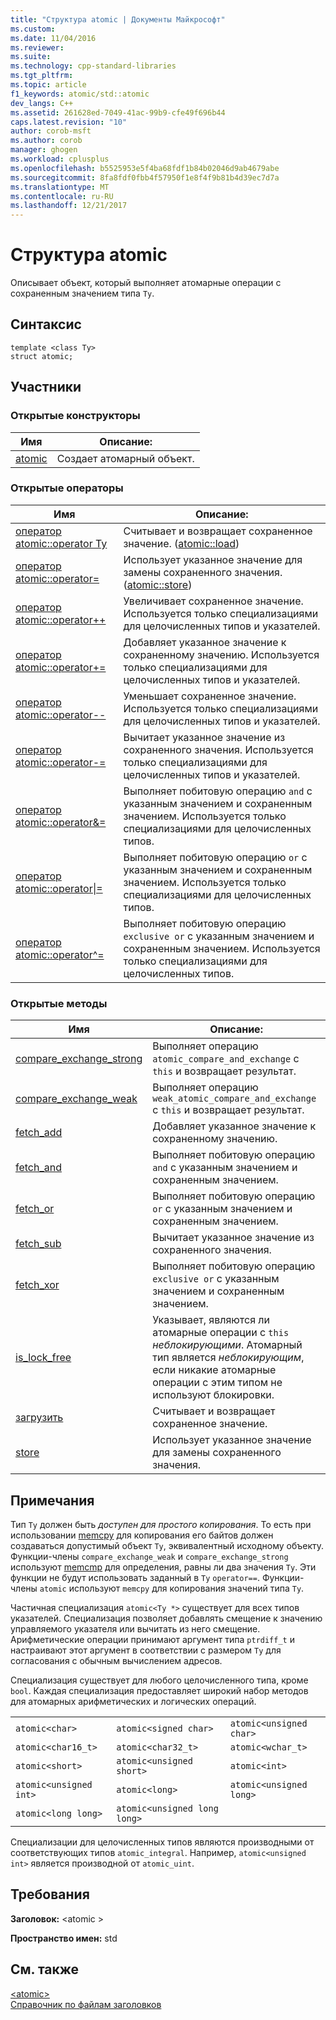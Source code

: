 ```yaml
---
title: "Структура atomic | Документы Майкрософт"
ms.custom: 
ms.date: 11/04/2016
ms.reviewer: 
ms.suite: 
ms.technology: cpp-standard-libraries
ms.tgt_pltfrm: 
ms.topic: article
f1_keywords: atomic/std::atomic
dev_langs: C++
ms.assetid: 261628ed-7049-41ac-99b9-cfe49f696b44
caps.latest.revision: "10"
author: corob-msft
ms.author: corob
manager: ghogen
ms.workload: cplusplus
ms.openlocfilehash: b5525953e5f4ba68fdf1b84b02046d9ab4679abe
ms.sourcegitcommit: 8fa8fdf0fbb4f57950f1e8f4f9b81b4d39ec7d7a
ms.translationtype: MT
ms.contentlocale: ru-RU
ms.lasthandoff: 12/21/2017
---
```

# <a name="atomic-structure"></a>Структура atomic
Описывает объект, который выполняет атомарные операции с сохраненным значением типа `Ty`.  
  
## <a name="syntax"></a>Синтаксис  
  
```
template <class Ty>
struct atomic;
```  
  
## <a name="members"></a>Участники  
  
### <a name="public-constructors"></a>Открытые конструкторы  
  
|Имя|Описание:|  
|----------|-----------------|  
|[atomic](http://msdn.microsoft.com/Library/a538c43f-4d48-4308-ae1b-bab1839bccb8)|Создает атомарный объект.|  
  
### <a name="public-operators"></a>Открытые операторы  
  
|Имя|Описание:|  
|----------|-----------------|  
|[оператор atomic::operator Ty](http://msdn.microsoft.com/Library/a366c700-c7a0-4bcb-8eb4-4b57dfaea065)|Считывает и возвращает сохраненное значение. ([atomic::load](http://msdn.microsoft.com/Library/05212726-cf8a-46fe-83d2-c16ac2abb7d1))|  
|[оператор atomic::operator=](http://msdn.microsoft.com/Library/fe161d57-47ae-4bad-92bf-ce32ac8d5953)|Использует указанное значение для замены сохраненного значения. ([atomic::store](http://msdn.microsoft.com/Library/84759413-d664-47ef-a1f3-a73c5a62007b))|  
|[оператор atomic::operator++](http://msdn.microsoft.com/Library/492959e9-1ea8-4e02-a031-82b1b92e91a0)|Увеличивает сохраненное значение. Используется только специализациями для целочисленных типов и указателей.|  
|[оператор atomic::operator+=](http://msdn.microsoft.com/Library/9ec97aa2-c9d7-436b-943d-2989eb2617dd)|Добавляет указанное значение к сохраненному значению. Используется только специализациями для целочисленных типов и указателей.|  
|[оператор atomic::operator--](http://msdn.microsoft.com/Library/ad7c1ea7-1f6d-4a54-bf26-07630f749864)|Уменьшает сохраненное значение. Используется только специализациями для целочисленных типов и указателей.|  
|[оператор atomic::operator-=](http://msdn.microsoft.com/Library/902d0d9f-88fd-4500-aa2d-1e50f443e77c)|Вычитает указанное значение из сохраненного значения. Используется только специализациями для целочисленных типов и указателей.|  
|[оператор atomic::operator&=](http://msdn.microsoft.com/Library/90e730ac-12e1-4abb-98f5-4eadd6861a89)|Выполняет побитовую операцию `and` с указанным значением и сохраненным значением. Используется только специализациями для целочисленных типов.|  
|[оператор atomic::operator&#124;=](http://msdn.microsoft.com/Library/f105eacc-31a6-4906-abba-f1cf013599b2)|Выполняет побитовую операцию `or` с указанным значением и сохраненным значением. Используется только специализациями для целочисленных типов.|  
|[оператор atomic::operator^=](http://msdn.microsoft.com/Library/f2a4da9d-67e8-4249-9161-9998e72a33c2)|Выполняет побитовую операцию `exclusive or` с указанным значением и сохраненным значением. Используется только специализациями для целочисленных типов.|  
  
### <a name="public-methods"></a>Открытые методы  
  
|Имя|Описание:|  
|----------|-----------------|  
|[compare_exchange_strong](http://msdn.microsoft.com/Library/47bbf894-b28c-4ece-959e-67b3863cf4ed)|Выполняет операцию `atomic_compare_and_exchange` с `this` и возвращает результат.|  
|[compare_exchange_weak](http://msdn.microsoft.com/Library/e15e421a-f7a3-4272-993a-f487d2242e4f)|Выполняет операцию `weak_atomic_compare_and_exchange` с `this` и возвращает результат.|  
|[fetch_add](http://msdn.microsoft.com/Library/c68b91f2-6e8a-4ffa-8991-6bb6d466e1f3)|Добавляет указанное значение к сохраненному значению.|  
|[fetch_and](http://msdn.microsoft.com/Library/a9c83001-b72c-4085-9640-f63f866714b9)|Выполняет побитовую операцию `and` с указанным значением и сохраненным значением.|  
|[fetch_or](http://msdn.microsoft.com/Library/4c532f7f-80c5-432a-b34b-48feacab8dca)|Выполняет побитовую операцию `or` с указанным значением и сохраненным значением.|  
|[fetch_sub](http://msdn.microsoft.com/Library/8cc80d4b-0942-45a3-9db8-bbf339a903e4)|Вычитает указанное значение из сохраненного значения.|  
|[fetch_xor](http://msdn.microsoft.com/Library/92bbaff8-ee29-4a1e-aee4-d9d405285bfe)|Выполняет побитовую операцию `exclusive or` с указанным значением и сохраненным значением.|  
|[is_lock_free](http://msdn.microsoft.com/Library/b99d5130-cdda-40a2-b14c-152b13a8ba45)|Указывает, являются ли атомарные операции с `this` *неблокирующими*. Атомарный тип является *неблокирующим*, если никакие атомарные операции с этим типом не используют блокировки.|  
|[загрузить](http://msdn.microsoft.com/Library/05212726-cf8a-46fe-83d2-c16ac2abb7d1)|Считывает и возвращает сохраненное значение.|  
|[store](http://msdn.microsoft.com/Library/84759413-d664-47ef-a1f3-a73c5a62007b)|Использует указанное значение для замены сохраненного значения.|  
  
## <a name="remarks"></a>Примечания  
 Тип `Ty` должен быть *доступен для простого копирования*. То есть при использовании [memcpy](../c-runtime-library/reference/memcpy-wmemcpy.md) для копирования его байтов должен создаваться допустимый объект `Ty`, эквивалентный исходному объекту. Функции-члены `compare_exchange_weak` и `compare_exchange_strong` используют [memcmp](../c-runtime-library/reference/memcmp-wmemcmp.md) для определения, равны ли два значения `Ty`. Эти функции не будут использовать заданный в `Ty` `operator==`. Функции-члены `atomic` используют `memcpy` для копирования значений типа `Ty`.  
  
 Частичная специализация `atomic<Ty *>` существует для всех типов указателей. Специализация позволяет добавлять смещение к значению управляемого указателя или вычитать из него смещение. Арифметические операции принимают аргумент типа `ptrdiff_t` и настраивают этот аргумент в соответствии с размером `Ty` для согласования с обычным вычислением адресов.  
  
 Специализация существует для любого целочисленного типа, кроме `bool`. Каждая специализация предоставляет широкий набор методов для атомарных арифметических и логических операций.  
  
||||  
|-|-|-|  
|`atomic<char>`|`atomic<signed char>`|`atomic<unsigned char>`|  
|`atomic<char16_t>`|`atomic<char32_t>`|`atomic<wchar_t>`|  
|`atomic<short>`|`atomic<unsigned short>`|`atomic<int>`|  
|`atomic<unsigned int>`|`atomic<long>`|`atomic<unsigned long>`|  
|`atomic<long long>`|`atomic<unsigned long long>`|  
  
 Специализации для целочисленных типов являются производными от соответствующих типов `atomic_integral`. Например, `atomic<unsigned int>` является производной от `atomic_uint`.  
  
## <a name="requirements"></a>Требования  
 **Заголовок:** \<atomic >  
  
 **Пространство имен:** std  
  
## <a name="see-also"></a>См. также  
 [\<atomic>](../standard-library/atomic.md)   
 [Справочник по файлам заголовков](../standard-library/cpp-standard-library-header-files.md)



